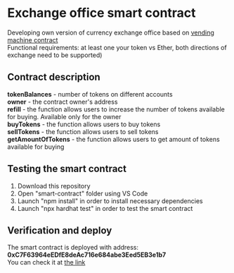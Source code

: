 # Exchange office smart contract

Developing own version of currency exchange office based on [vending machine contract](https://ethereum.org/en/developers/docs/smart-contracts/)\
Functional requirements: at least one your token vs Ether, both directions
of exchange need to be supported)

## Contract description
**tokenBalances** - number of tokens on different accounts\
**owner** - the contract owner's address\
**refill** - the function allows users to increase the number of tokens available for buying. Available only for the owner\
**buyTokens** - the function allows users to buy tokens\
**sellTokens** - the function allows users to sell tokens\
**getAmountOfTokens** - the function allows users to get amount of tokens available for buying

## Testing the smart contract
1. Download this repository
2. Open "smart-contract" folder using VS Code
3. Launch "npm install" in order to install necessary dependencies
4. Launch "npx hardhat test" in order to test the smart contract

## Verification and deploy
The smart contract is deployed with address: **0xC7F63964eEDfE8deAc716e684abe3Eed5EB3e1b7**\
You can check it at [the link](https://sepolia.etherscan.io/address/0xC7F63964eEDfE8deAc716e684abe3Eed5EB3e1b7)
